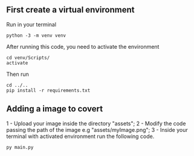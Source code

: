 ## First create a virtual environment
Run in your terminal
```
python -3 -m venv venv
```
After running this code, you need to activate the environment
```
cd venv/Scripts/
activate
```
Then run 
```
cd ../..
pip install -r requirements.txt
```

## Adding a image to covert
1 - Upload your image inside the directory "assets";
2 - Modify the code passing the path of the image e.g "assets/myImage.png";
3 - Inside your terminal with activated environment run the following code.
```
py main.py
```
